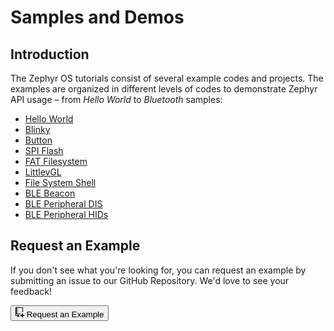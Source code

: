 # Samples and Demos

## Introduction

The Zephyr OS tutorials consist of several example codes and projects. The examples are organized in different levels of codes to demonstrate Zephyr API usage – from *Hello World* to *Bluetooth* samples:

* [Hello World](hello-world.md)
* [Blinky](blinky.md)
* [Button](button.md)
* [SPI Flash](spi-flash.md)
* [FAT Filesystem](fat-fs.md)
* [LittlevGL](littlevgl.md)
* [File System Shell](shell-fs.md)
* [BLE Beacon](ble-beacon.md)
* [BLE Peripheral DIS](ble-dis.md)
* [BLE Peripheral HIDs](ble-hids.md)

## Request an Example

If you don't see what you're looking for, you can request an example by submitting an issue to our GitHub Repository. We'd love to see your feedback!

<a href="https://github.com/makerdiary/nrf52840-m2-devkit/issues/new?title=Zephyr%20Example%20Request:%20%3Ctitle%3E"><button class="md-tile md-tile--primary" style="width:auto;"><svg xmlns="http://www.w3.org/2000/svg" viewBox="0 0 14 16" width="14" height="16"><path fill-rule="evenodd" d="M12 8V1c0-.55-.45-1-1-1H1C.45 0 0 .45 0 1v12c0 .55.45 1 1 1h2v2l1.5-1.5L6 16v-4H3v1H1v-2h7v-1H2V1h9v7h1zM4 2H3v1h1V2zM3 4h1v1H3V4zm1 2H3v1h1V6zm0 3H3V8h1v1zm6 3H8v2h2v2h2v-2h2v-2h-2v-2h-2v2z"></path></svg> Request an Example</button></a>
